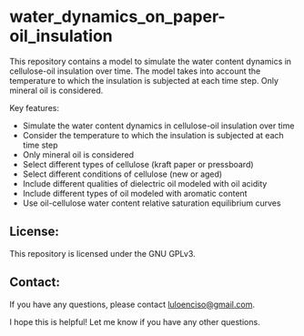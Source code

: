 # water_dynamics_on_paper-oil_insulation
This repository contains a model to simulate the water content dynamics in cellulose-oil insulation over time. The model takes into account the temperature to which the insulation is subjected at each time step. Only mineral oil is considered.


Key features:

* Simulate the water content dynamics in cellulose-oil insulation over time
* Consider the temperature to which the insulation is subjected at each time step
* Only mineral oil is considered
* Select different types of cellulose (kraft paper or pressboard)
* Select different conditions of cellulose (new or aged)
* Include different qualities of dielectric oil modeled with oil acidity
* Include different types of oil modeled with aromatic content
* Use oil-cellulose water content relative saturation equilibrium curves

## License:

This repository is licensed under the GNU GPLv3.

## Contact:

If you have any questions, please contact luloenciso@gmail.com.

I hope this is helpful! Let me know if you have any other questions.
